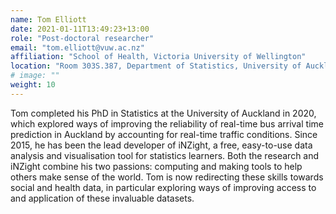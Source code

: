 ```yaml
---
name: Tom Elliott
date: 2021-01-11T13:49:23+13:00
role: "Post-doctoral researcher"
email: "tom.elliott@vuw.ac.nz"
affiliation: "School of Health, Victoria University of Wellington"
location: "Room 303S.387, Department of Statistics, University of Auckland"
# image: ""
weight: 10
---
```


Tom completed his PhD in Statistics at the University of Auckland in 2020, which explored ways of improving the reliability of real-time bus arrival time prediction in Auckland by accounting for real-time traffic conditions. Since 2015, he has been the lead developer of iNZight, a free, easy-to-use data analysis and visualisation tool for statistics learners. Both the research and iNZight combine his two passions: computing and making tools to help others make sense of the world. Tom is now redirecting these skills towards social and health data, in particular exploring ways of improving access to and application of these invaluable datasets.
